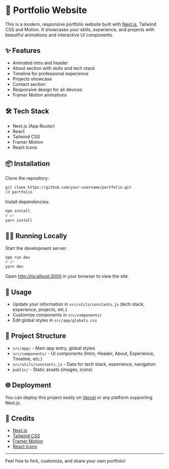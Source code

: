 # 🚀 Portfolio Website

This is a modern, responsive portfolio website built with [Next.js](https://nextjs.org/), Tailwind CSS and Motion. It showcases your skills, experience, and projects with beautiful animations and interactive UI components.

## ✨ Features

- Animated intro and header
- About section with skills and tech stack
- Timeline for professional experience
- Projects showcase
- Contact section
- Responsive design for all devices
- Framer Motion animations

## 🛠️ Tech Stack

- Next.js (App Router)
- React
- Tailwind CSS
- Framer Motion
- React Icons

## 📦 Installation

Clone the repository:

```bash
git clone https://github.com/your-username/portfolio.git
cd portfolio
```

Install dependencies:

```bash
npm install
# or
yarn install
```

## 🏃‍♂️ Running Locally

Start the development server:

```bash
npm run dev
# or
yarn dev
```

Open [http://localhost:3000](http://localhost:3000) in your browser to view the site.

## 📝 Usage

- Update your information in `src/utils/constants.js` (tech stack, experience, projects, etc.)
- Customize components in `src/components/`
- Edit global styles in `src/app/globals.css`

## 📁 Project Structure

- `src/app/` - Main app entry, global styles
- `src/components/` - UI components (Intro, Header, About, Experience, Timeline, etc.)
- `src/utils/constants.js` - Data for tech stack, experience, navigation
- `public/` - Static assets (images, icons)

## 🌐 Deployment

You can deploy this project easily on [Vercel](https://vercel.com/) or any platform supporting Next.js.

## 🙏 Credits

- [Next.js](https://nextjs.org/)
- [Tailwind CSS](https://tailwindcss.com/)
- [Framer Motion](https://www.framer.com/motion/)
- [React Icons](https://react-icons.github.io/react-icons/)

---

Feel free to fork, customize, and share your own portfolio!
